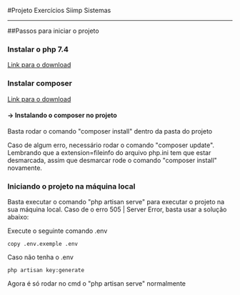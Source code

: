#Projeto Exercícios Siimp Sistemas

---
##Passos para iniciar o projeto

### Instalar o php 7.4
[Link para o download](https://windows.php.net/download#php-8.0)

### Instalar composer
[Link para o download](https://getcomposer.org/download/)

#### -> Instalando o composer no projeto
Basta rodar o comando "composer install" dentro da pasta do projeto

Caso de algum erro, necessário rodar o comando "composer update". Lembrando que a extension=fileinfo do arquivo php.ini tem que estar desmarcada, assim que desmarcar rode o comando "composer install" novamente.

### Iniciando o projeto na máquina local
Basta executar o comando "php artisan serve" para executar o projeto na sua máquina local. Caso de o erro 505 | Server Error, basta usar a solução abaixo:

Execute o seguinte comando .env

~~~
copy .env.exemple .env
~~~
Caso não tenha o .env

~~~
php artisan key:generate
~~~

Agora é só rodar no cmd o "php artisan serve" normalmente
